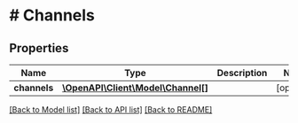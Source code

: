 # # Channels

## Properties

Name | Type | Description | Notes
------------ | ------------- | ------------- | -------------
**channels** | [**\OpenAPI\Client\Model\Channel[]**](Channel.md) |  | [optional]

[[Back to Model list]](../../README.md#models) [[Back to API list]](../../README.md#endpoints) [[Back to README]](../../README.md)
